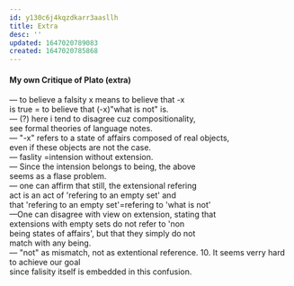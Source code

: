 ```yaml
---
id: y130c6j4kqzdkarr3aasllh
title: Extra
desc: ''
updated: 1647020789083
created: 1647020785868
---
```

#### My own Critique of Plato (extra)
— to believe a falsity x means to believe that -x <br>
is true = to believe that (-x)"what is not" is. <br>
— (?) here i tend to disagree cuz compositionality, <br>
see formal theories of language notes. <br>
— "-x" refers to a state of affairs composed of real objects, <br> even if these objects are not the case.<br>
— faslity =intension without extension. <br>
— Since the intension belongs to being, the above <br> seems as a flase problem. <br>
— one can affirm that still, the extensional refering <br> act is an act of 'refering to an empty set' and <br>
that 'refering to an empty set'=refering to 'what is not'<br>
—One can disagree with view on extension, stating that <br> extensions with empty sets do not refer to 'non <br>
being states of affairs', but that they simply do not <br> match with any being. <br>
— "not" as mismatch, not as extentional reference. 
10. It seems verry hard to achieve our goal <br>
since falisity itself is embedded in this confusion. <br>
